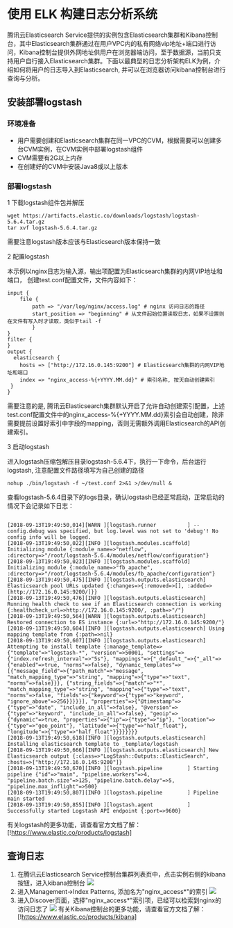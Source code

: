# 使用 ELK 构建日志分析系统
腾讯云Elasticsearch Service提供的实例包含Elasticsearch集群和Kibana控制台，其中Elasticsearch集群通过在用户VPC内的私有网络vip地址+端口进行访问，Kibana控制台提供外网地址供用户在浏览器端访问，至于数据源，当前只支持用户自行接入Elasticsearch集群。下面以最典型的日志分析架构ELK为例，介绍如何将用户的日志导入到Elasticsearch, 并可以在浏览器访问kibana控制台进行查询与分析。
## 安装部署logstash

### 环境准备
* 用户需要创建和Elasticsearch集群在同一VPC的CVM，根据需要可以创建多台CVM实例，在CVM实例中部署logstash组件
* CVM需要有2G以上内存
* 在创建好的CVM中安装Java8或以上版本


### 部署logstash

1  下载logstash组件包并解压

```
wget https://artifacts.elastic.co/downloads/logstash/logstash-5.6.4.tar.gz
tar xvf logstash-5.6.4.tar.gz
```
需要注意logstash版本应该与Elasticsearch版本保持一致

2  配置logstash

本示例以nginx日志为输入源，输出项配置为Elasticsearch集群的内网VIP地址和端口，
创建test.conf配置文件，文件内容如下：


```
input {
    file {
        path => "/var/log/nginx/access.log" # nginx 访问日志的路径
        start_position => "beginning" # 从文件起始位置读取日志，如果不设置则在文件有写入时才读取，类似于tail -f
        }
}
filter {
}
output {
  elasticsearch {
    hosts => ["http://172.16.0.145:9200"] # Elasticsearch集群的内网VIP地址和端口
    index => "nginx_access-%{+YYYY.MM.dd}" # 索引名称, 按天自动创建索引
 }
}
```

需要注意的是, 腾讯云Elasticsearch集群默认开启了允许自动创建索引配置，上述test.conf配置文件中的nginx_access-%{+YYYY.MM.dd}索引会自动创建，除非需要提前设置好索引中字段的mapping，否则无需额外调用Elasticsearch的API创建索引。

3  启动logstash

进入logstash压缩包解压目录logstash-5.6.4下，执行一下命令，后台运行logstash, 注意配置文件路径填写为自己创建的路径


```
nohup ./bin/logstash -f ~/test.conf 2>&1 >/dev/null &
```

查看logstash-5.6.4目录下的logs目录，确认logstash已经正常启动，正常启动的情况下会记录如下日志：

```

[2018-09-13T19:49:50,014][WARN ][logstash.runner          ] --config.debug was specified, but log.level was not set to 'debug'! No config info will be logged.
[2018-09-13T19:49:50,022][INFO ][logstash.modules.scaffold] Initializing module {:module_name=>"netflow", :directory=>"/root/logstash-5.6.4/modules/netflow/configuration"}
[2018-09-13T19:49:50,023][INFO ][logstash.modules.scaffold] Initializing module {:module_name=>"fb_apache", :directory=>"/root/logstash-5.6.4/modules/fb_apache/configuration"}
[2018-09-13T19:49:50,475][INFO ][logstash.outputs.elasticsearch] Elasticsearch pool URLs updated {:changes=>{:removed=>[], :added=>[http://172.16.0.145:9200/]}}
[2018-09-13T19:49:50,476][INFO ][logstash.outputs.elasticsearch] Running health check to see if an Elasticsearch connection is working {:healthcheck_url=>http://172.16.0.145:9200/, :path=>"/"}
[2018-09-13T19:49:50,564][WARN ][logstash.outputs.elasticsearch] Restored connection to ES instance {:url=>"http://172.16.0.145:9200/"}
[2018-09-13T19:49:50,604][INFO ][logstash.outputs.elasticsearch] Using mapping template from {:path=>nil}
[2018-09-13T19:49:50,607][INFO ][logstash.outputs.elasticsearch] Attempting to install template {:manage_template=>{"template"=>"logstash-*", "version"=>50001, "settings"=>{"index.refresh_interval"=>"5s"}, "mappings"=>{"_default_"=>{"_all"=>{"enabled"=>true, "norms"=>false}, "dynamic_templates"=>[{"message_field"=>{"path_match"=>"message", "match_mapping_type"=>"string", "mapping"=>{"type"=>"text", "norms"=>false}}}, {"string_fields"=>{"match"=>"*", "match_mapping_type"=>"string", "mapping"=>{"type"=>"text", "norms"=>false, "fields"=>{"keyword"=>{"type"=>"keyword", "ignore_above"=>256}}}}}], "properties"=>{"@timestamp"=>{"type"=>"date", "include_in_all"=>false}, "@version"=>{"type"=>"keyword", "include_in_all"=>false}, "geoip"=>{"dynamic"=>true, "properties"=>{"ip"=>{"type"=>"ip"}, "location"=>{"type"=>"geo_point"}, "latitude"=>{"type"=>"half_float"}, "longitude"=>{"type"=>"half_float"}}}}}}}}
[2018-09-13T19:49:50,618][INFO ][logstash.outputs.elasticsearch] Installing elasticsearch template to _template/logstash
[2018-09-13T19:49:50,666][INFO ][logstash.outputs.elasticsearch] New Elasticsearch output {:class=>"LogStash::Outputs::ElasticSearch", :hosts=>["http://172.16.0.145:9200"]}
[2018-09-13T19:49:50,670][INFO ][logstash.pipeline        ] Starting pipeline {"id"=>"main", "pipeline.workers"=>4, "pipeline.batch.size"=>125, "pipeline.batch.delay"=>5, "pipeline.max_inflight"=>500}
[2018-09-13T19:49:50,807][INFO ][logstash.pipeline        ] Pipeline main started
[2018-09-13T19:49:50,855][INFO ][logstash.agent           ] Successfully started Logstash API endpoint {:port=>9600}

```

有关logstash的更多功能，请查看官方文档了解：[!https://www.elastic.co/products/logstash]

## 查询日志

1. 在腾讯云Elasticsearch Service控制台集群列表页中，点击实例右侧的kibana按钮，进入kibana控制台
![](https://main.qcloudimg.com/raw/a99bb629ecefb620669bf5cc649e4e3d.png)
2. 进入Management->Index Patterns, 添加名为"nginx_access*"的索引
![](https://main.qcloudimg.com/raw/b9aca384cf66b074fcfcd3ef4ae62d85.png)
3. 进入Discover页面，选择"nginx_access*"索引项，已经可以检索到nginx的访问日志了
![](https://main.qcloudimg.com/raw/cfa7444ebde8df0f2b5661e2fc0288b6.png)
有关Kibana控制台的更多功能，请查看官方文档了解：[!https://www.elastic.co/products/kibana]

